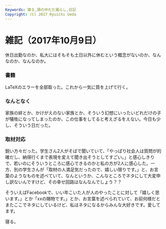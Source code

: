 ```yaml
---
Keywords: 寝る,頭の中だだ漏らし,日記
Copyright: (C) 2017 Ryuichi Ueda
---
```


# 雑記（2017年10月9日）

休日出勤なのか、私大にはそもそも土日以外に休むという概念がないのか、なんなのか、なんなのか。

### 書籍

LaTeXのエラーを全部取った。これから一気に質を上げて行く。

### なんとなく

家族の絆とか、かけがえのない家族とか、そういう幻想にいったいどれだけの子が犠牲になってしまったのか、この仕事をしてると考えざるをえない。今日も少し、そういう日だった。

### 取材対応

鋭い方々だった。学生さん2人がそばで聞いていて、「やっぱり社会人は質問が的確だし、納得行くまで表現を変えて聞き出そうとしてすごい。」と感心しきりで、若いのにそういうところに感心できるのかと私の方が2人に感心した。一方、別の学生さんが「取材の人満足気だったので、嬉しい限りです。」と、お言葉のようなものを述べていて、なんというか、こんなところでネタにして大変申し訳ないんですけど、その幸せ回路はなんなんでしょう？？

そういえばFacebookで、いい年こいた人が人のやったことに対して「嬉しく思います。」とか「xxの賜物です。」とか、お言葉を述べられていて、お前何様だとまたここでネタにしているけど、私はネタになるからみんな大好きです。愛してます。



寝る。


